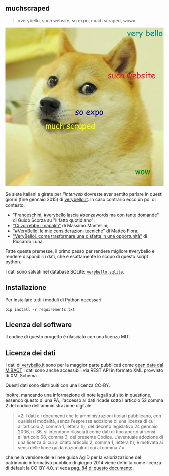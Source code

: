 muchscraped
-----------

> «verybello, such website, so expo, much scraped, wow»

![«verybello, such website, so expo, much scraped, wow»](muchscraped.jpeg)

Se siete italiani e girate per _l'interweb_ dovreste aver sentito parlare in
questi giorni (fine gennaio 2015) di [verybello.it](https://www.verybello.it).
In caso contrario ecco un po' di contesto:
* ["Franceschini, #verybello lascia #senzawords ma con tante domande"](http://www.ilfattoquotidiano.it/2015/01/25/franceschini-verybello-lascia-senzawords-tante-domande/1368756/) di Guido Scorza su "Il fatto quotidiano";
* ["Ci vorrebbe il napalm"](http://www.mantellini.it/2015/01/24/ci-vorrebbe-il-napalm/)
di Massimo Mantellini;
* ["#VeryBello: le mie considerazioni tecniche"](http://mgpf.it/2015/01/25/verybello-le-mie-considerazioni-tecniche.html)
di Matteo Flora;
* ["VeryBello!, come trasformare una disfatta in una opportunità"](http://digitalchampions.it/archives/verybello-come-trasformare-una-disfatta-una-opportunita/)
di Riccardo Luna.

Fatte queste premesse, il primo passo per rendere migliore #verybello è rendere
disponibili i dati, che è esattamente lo scopo di questo script python.

I dati sono salvati nel database SQLite:
[`verybello.sqlite`](https://github.com/CristianCantoro/muchscraped/blob/master/verybello.sqlite).

## Installazione

Per installare tutti i moduli di Python necessari:
```
pip install -r requirements.txt
```

## Licenza del software

Il codice  di questo progetto è rilasciato con una licenza MIT.


## Licenza dei dati

I dati di [verybello.it](https://verybello.it) sono per la maggior parte
pubblicati come [open data dal MiBACT](http://www.beniculturali.it/mibac/export/MiBAC/sito-MiBAC/MenuPrincipale/Trasparenza/Open-Data/Sviluppatori/index.html)
I dati sono anche accessibili via REST API in formato XML provvisto di
XMLSchema.

Questi dati sono distribuiti con una licenza CC-BY.

Inoltre, mancando una informazione di note legali sul sito in questione, essendo
questo di una PA, l'accesso ai dati ricade sotto l'articolo 52 comma 2 del
codice dell'amministrazione digitale

> «2. I dati e i documenti che le amministrazioni titolari pubblicano, con
> qualsiasi modalità, senza l'espressa adozione di una licenza di cui
> all'articolo 2, comma 1, lettera h), del decreto legislativo 24 gennaio 2006,
> n. 36, si intendono rilasciati come dati di tipo aperto ai sensi all'articolo
> 68, comma 3, del presente Codice. L'eventuale adozione di una licenza di cui
> al citato articolo 2, comma 1, lettera h), è motivata ai sensi delle linee
> guida nazionali di cui al comma 7.»

che nella versione delle linee guida AgID per la valorizzazione del patrimonio
informativo pubblico di giugno 2014 viene definita come licenza di default la
CC-BY 4.0, si veda
[pag. 84 di questo documento](http://www.agid.gov.it/sites/default/files/linee_guida/patrimoniopubblicolg2014_v0.7finale.pdf).
